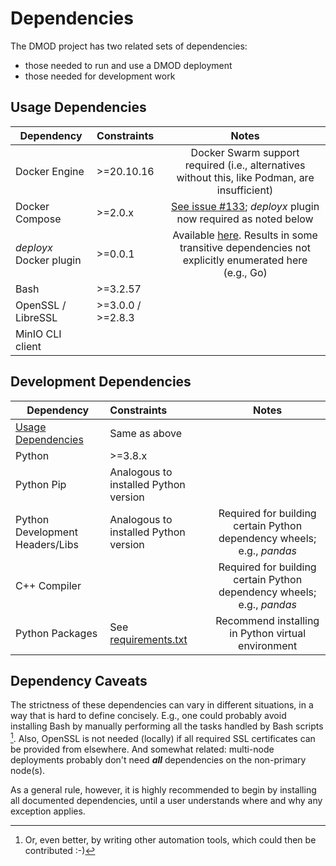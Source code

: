 # Dependencies

The DMOD project has two related sets of dependencies: 

* those needed to run and use a DMOD deployment
* those needed for development work

## Usage Dependencies

| Dependency              | Constraints         |                                                                  Notes                                                                 |
|-------------------------|:--------------------|:--------------------------------------------------------------------------------------------------------------------------------------:|
| Docker Engine           | \>=20.10.16         |                      Docker Swarm support required (i.e., alternatives without this, like Podman, are insufficient)                    |
| Docker Compose          | \>=2.0.x            |               [See issue #133](https://github.com/NOAA-OWP/DMOD/issues/133); _deployx_ plugin now required as noted below              |
| _deployx_ Docker plugin | \>=0.0.1            | Available [here](https://github.com/aaraney/deployx).  Results in some transitive dependencies not explicitly enumerated here (e.g., Go) |
| Bash                    | \>=3.2.57           |                                                                                                                                        |
| OpenSSL / LibreSSL      | \>=3.0.0 / \>=2.8.3 |                                                                                                                                        |
| MinIO CLI client        |  |                                                                                                                                        |

## Development Dependencies
| Dependency                                | Constraints                                 |                                 Notes                                  |
|-------------------------------------------|:--------------------------------------------|:----------------------------------------------------------------------:|
| [Usage Dependencies](#usage-dependencies) | Same as above                               |                                                                        |
| Python                                    | \>=3.8.x                                    |                                                                        |
| Python Pip                                | Analogous to installed Python version       |                                                                      |
| Python Development Headers/Libs           | Analogous to installed Python version       | Required for building certain Python dependency wheels; e.g., *pandas*                                                                       |
| C++ Compiler                              |        | Required for building certain Python dependency wheels; e.g., *pandas* |
| Python Packages                           | See [requirements.txt](../requirements.txt) |           Recommend installing in Python virtual environment           |

## Dependency Caveats
The strictness of these dependencies can vary in different situations, in a way that is hard to define concisely.  E.g., one could probably avoid installing Bash by manually performing all the tasks handled by Bash scripts [^1].  Also, OpenSSL is not needed (locally) if all required SSL certificates can be provided from elsewhere.  And somewhat related:  multi-node deployments probably don't need ***all*** dependencies on the non-primary node(s).

As a general rule, however, it is highly recommended to begin by installing all documented dependencies, until a user understands where and why any exception applies.  

[^1]: Or, even better, by writing other automation tools, which could then be contributed :-)